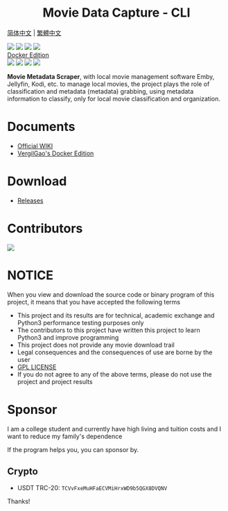 <h1 align="center">Movie Data Capture - CLI</h1>

[简体中文](https://github.com/yoshiko2/Movie_Data_Capture/blob/master/README_ZH.md) | [繁體中文](https://github.com/yoshiko2/Movie_Data_Capture/blob/master/README_TC.md)

![](https://img.shields.io/badge/build-passing-brightgreen.svg?style=flat)
![](https://img.shields.io/github/license/yoshiko2/Movie_data_capture.svg?style=flat)
![](https://img.shields.io/github/release/yoshiko2/Movie_data_capture.svg?style=flat)
![](https://img.shields.io/badge/Python-3.7-yellow.svg?style=flat&logo=python)<br>
[Docker Edition](https://github.com/VergilGao/docker-mdc)  
![](https://img.shields.io/badge/build-passing-brightgreen.svg?style=flat)
![](https://img.shields.io/github/license/yoshiko2/docker-mdc.svg?style=flat)
![](https://img.shields.io/github/release/yoshiko2/docker-mdc.svg?style=flat)
![](https://img.shields.io/badge/Python-3.7-yellow.svg?style=flat&logo=python)<br>

**Movie Metadata Scraper**, with local movie management software Emby, Jellyfin, Kodi, etc. to manage local movies, 
the project plays the role of classification and metadata (metadata) grabbing, using metadata information to classify, only for local movie classification and organization.

# Documents
* [Official WIKI](https://github.com/yoshiko2/Movie_Data_Capture/wiki/English)
* [VergilGao's Docker Edition](https://github.com/VergilGao/docker-mdc)

# Download
* [Releases](https://github.com/yoshiko2/Movie_Data_Capture/releases/latest)

# Contributors
[![](https://opencollective.com/movie_data_capture/contributors.svg?width=890)](https://github.com/yoshiko2/movie_data_Capture/graphs/contributors)

#  NOTICE
When you view and download the source code or binary program of this project, it means that you have accepted the following terms

* This project and its results are for technical, academic exchange and Python3 performance testing purposes only
* The contributors to this project have written this project to learn Python3 and improve programming
* This project does not provide any movie download trail
* Legal consequences and the consequences of use are borne by the user
* [GPL LICENSE](https://github.com/yoshiko2/Movie_Data_Capture/blob/master/LICENSE)
* If you do not agree to any of the above terms, please do not use the project and project results

# Sponsor 
I am a college student and currently have high living and tuition costs and I want to reduce my family's dependence

If the program helps you, you can sponsor by.

## Crypto
* USDT TRC-20: `TCVvFxeMuHFaECVMiHrxWD9b5QGX8DVQNV`

Thanks!

